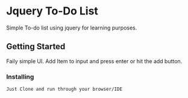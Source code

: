 # Jquery To-Do List

Simple To-do list using jquery for learning purposes.

## Getting Started

Faily simple UI. Add Item to input and press enter or hit the add button.

### Installing

```
Just Clone and run through your browser/IDE
```

